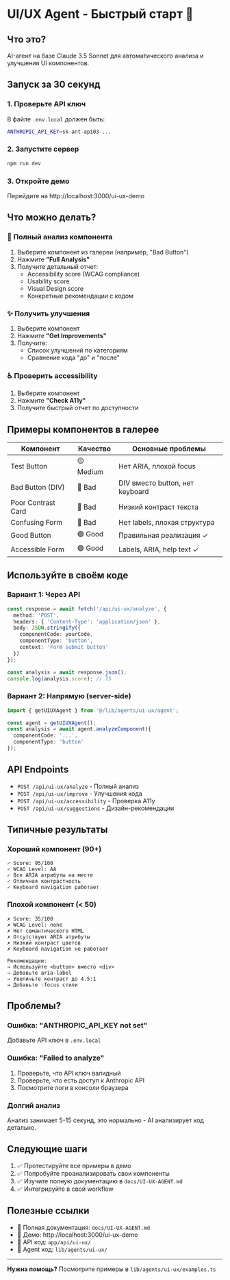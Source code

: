 # UI/UX Agent - Быстрый старт 🚀

## Что это?

AI-агент на базе Claude 3.5 Sonnet для автоматического анализа и улучшения UI компонентов.

## Запуск за 30 секунд

### 1. Проверьте API ключ
В файле `.env.local` должен быть:
```bash
ANTHROPIC_API_KEY=sk-ant-api03-...
```

### 2. Запустите сервер
```bash
npm run dev
```

### 3. Откройте демо
Перейдите на http://localhost:3000/ui-ux-demo

## Что можно делать?

### 🎯 Полный анализ компонента
1. Выберите компонент из галереи (например, "Bad Button")
2. Нажмите **"Full Analysis"**
3. Получите детальный отчет:
   - Accessibility score (WCAG compliance)
   - Usability score
   - Visual Design score
   - Конкретные рекомендации с кодом

### ✨ Получить улучшения
1. Выберите компонент
2. Нажмите **"Get Improvements"**
3. Получите:
   - Список улучшений по категориям
   - Сравнение кода "до" и "после"

### ♿ Проверить accessibility
1. Выберите компонент
2. Нажмите **"Check A11y"**
3. Получите быстрый отчет по доступности

## Примеры компонентов в галерее

| Компонент | Качество | Основные проблемы |
|-----------|----------|-------------------|
| Test Button | 🟡 Medium | Нет ARIA, плохой focus |
| Bad Button (DIV) | 🔴 Bad | DIV вместо button, нет keyboard |
| Poor Contrast Card | 🔴 Bad | Низкий контраст текста |
| Confusing Form | 🔴 Bad | Нет labels, плохая структура |
| Good Button | 🟢 Good | Правильная реализация ✓ |
| Accessible Form | 🟢 Good | Labels, ARIA, help text ✓ |

## Используйте в своём коде

### Вариант 1: Через API
```typescript
const response = await fetch('/api/ui-ux/analyze', {
  method: 'POST',
  headers: { 'Content-Type': 'application/json' },
  body: JSON.stringify({
    componentCode: yourCode,
    componentType: 'button',
    context: 'Form submit button'
  })
});

const analysis = await response.json();
console.log(analysis.score); // 75
```

### Вариант 2: Напрямую (server-side)
```typescript
import { getUIUXAgent } from '@/lib/agents/ui-ux/agent';

const agent = getUIUXAgent();
const analysis = await agent.analyzeComponent({
  componentCode: '...',
  componentType: 'button'
});
```

## API Endpoints

- `POST /api/ui-ux/analyze` - Полный анализ
- `POST /api/ui-ux/improve` - Улучшения кода
- `POST /api/ui-ux/accessibility` - Проверка A11y
- `POST /api/ui-ux/suggestions` - Дизайн-рекомендации

## Типичные результаты

### Хороший компонент (90+)
```
✓ Score: 95/100
✓ WCAG Level: AA
✓ Все ARIA атрибуты на месте
✓ Отличная контрастность
✓ Keyboard navigation работает
```

### Плохой компонент (< 50)
```
✗ Score: 35/100
✗ WCAG Level: none
✗ Нет семантического HTML
✗ Отсутствуют ARIA атрибуты
✗ Низкий контраст цветов
✗ Keyboard navigation не работает

Рекомендации:
→ Используйте <button> вместо <div>
→ Добавьте aria-label
→ Увеличьте контраст до 4.5:1
→ Добавьте :focus стили
```

## Проблемы?

### Ошибка: "ANTHROPIC_API_KEY not set"
Добавьте API ключ в `.env.local`

### Ошибка: "Failed to analyze"
1. Проверьте, что API ключ валидный
2. Проверьте, что есть доступ к Anthropic API
3. Посмотрите логи в консоли браузера

### Долгий анализ
Анализ занимает 5-15 секунд, это нормально - AI анализирует код детально.

## Следующие шаги

1. ✅ Протестируйте все примеры в демо
2. ✅ Попробуйте проанализировать свои компоненты
3. ✅ Изучите полную документацию в `docs/UI-UX-AGENT.md`
4. ✅ Интегрируйте в свой workflow

## Полезные ссылки

- 📖 Полная документация: `docs/UI-UX-AGENT.md`
- 🎯 Демо: http://localhost:3000/ui-ux-demo
- 🔧 API код: `app/api/ui-ux/`
- 🧠 Agent код: `lib/agents/ui-ux/`

---

**Нужна помощь?** Посмотрите примеры в `lib/agents/ui-ux/examples.ts`
